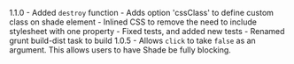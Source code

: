 1.1.0
	- Added `destroy` function
    - Adds option 'cssClass' to define custom class on shade element
    - Inlined CSS to remove the need to include stylesheet with one property
    - Fixed tests, and added new tests
    - Renamed grunt build-dist task to build
1.0.5
    - Allows `click` to take `false` as an argument. This allows users to have Shade be fully blocking.
